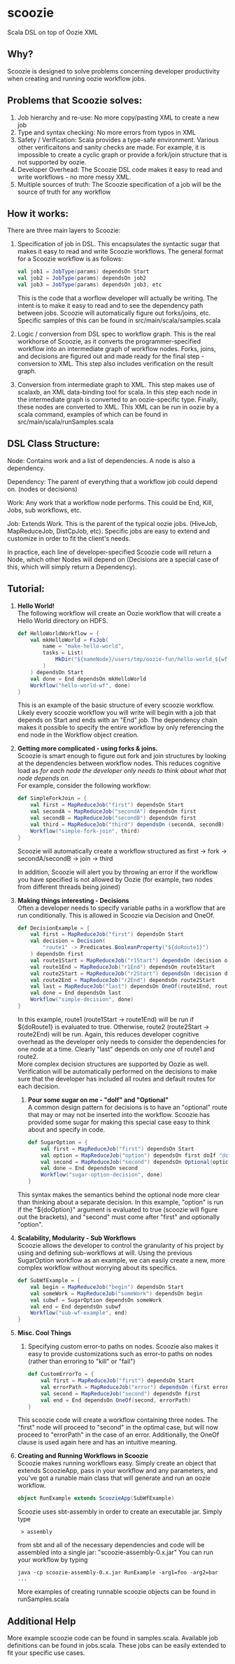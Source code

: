 scoozie
=======

Scala DSL on top of Oozie XML

Why?
----

Scoozie is designed to solve problems concerning developer productivity when creating and running oozie workflow jobs.


Problems that Scoozie solves:
----------------------------

1. Job hierarchy and re-use: No more copy/pasting XML to create a new job
2. Type and syntax checking: No more errors from typos in XML
3. Safety / Verification: Scala provides a type-safe environment. 
   Various other verificaitons and sanity checks are made. For example, 
   it is impossible to create a cyclic graph or provide a fork/join 
   structure that is not supported by oozie.
4. Developer Overhead: The Scoozie DSL code makes it easy to read and 
   write workflows - no more messy XML.
5. Multiple sources of truth: The Scoozie specification of a job will 
   be the source of truth for any workflow


How it works:
-------------

There are three main layers to Scoozie:

1. Specification of job in DSL.  This encapsulates the syntactic sugar 
   that makes it easy to read and write Scoozie workflows. The general 
   format for a Scoozie workflow is as follows:
        
    ```scala
    val job1 = JobType(params) dependsOn Start
    val job2 = JobType(params) dependsOn job2
    val job3 = JobType(params) dependsOn job3, etc
    ```
    	
    This is the code that a worflow developer will actually be writing. 
    The intent is to make it easy to read and to see the dependency path 
    between jobs. Scoozie will automatically figure out forks/joins, etc.
    Specific samples of this can be found in src/main/scala/samples.scala

2. Logic / conversion from DSL spec to workflow graph.  This is the real 
   workhorse of Scoozie, as it converts the programmer-specified workflow 
   into an intermediate graph of workflow nodes. Forks, joins, and 
   decisions are figured out and made ready for the final step - conversion 
   to XML.  This step also includes verification on the result graph.

3. Conversion from intermediate graph to XML.  This step makes use of 
   scalaxb, an XML data-binding tool for scala. In this step each node in 
   the intermediate graph is converted to an oozie-specific type. Finally, 
   these nodes are converted to XML.  This XML can be run in oozie by a 
   scala command, examples of which can be found in src/main/scala/runSamples.scala


DSL Class Structure:
--------------------

Node: Contains work and a list of dependencies. A node is also a dependency. 

Dependency: The parent of everything that a workflow job could depend on. (nodes or decisions)

Work: Any work that a workflow node performs. This could be End, Kill, Jobs, sub workflows, etc.

Job: Extends Work. This is the parent of the typical oozie jobs. (HiveJob, MapReduceJob, 
	 DistCpJob, etc). Specific jobs are easy to extend and customize in order to fit the client's 
	 needs.

In practice, each line of developer-specified Scoozie code will return a Node, which 
other Nodes will depend on (Decisions are a special case of this, which will simply 
return a Dependency).

Tutorial:
--------

1. **Hello World!**  
	The following workflow will create an Oozie workflow that will create a Hello World directory on HDFS.  

	```scala
	def HelloWorldWorkflow = {
	    val mkHelloWorld = FsJob(
	        name = "make-hello-world",
	        tasks = List(
	            MkDir("${nameNode}/users/tmp/oozie-fun/hello-world_${wf:id()}")
	        )
	    ) dependsOn Start
	    val done = End dependsOn mkHelloWorld
	    Workflow("hello-world-wf", done)
	}
	```

    This is an example of the basic structure of every scoozie workflow. Likely every scoozie workflow you will write will begin with a job that depends on Start and ends with an "End" job. The dependency chain makes it possible to specify the entire workflow by only referencing the end node in the Workflow object creation.
    
2. **Getting more complicated - using forks & joins.**  
	Scoozie is smart enough to figure out fork and join structures by looking at the dependencies between workflow nodes. This reduces cognitive load as *for each node the developer only needs to think about what that node depends on.*  
For example, consider the following workflow:

    ```scala
    def SimpleForkJoin = {
        val first = MapReduceJob("first") dependsOn Start
        val secondA = MapReduceJob("secondA") dependsOn first
        val secondB = MapReduceJob("secondB") dependsOn first
        val third = MapReduceJob("third") dependsOn (secondA, secondB)
        Workflow("simple-fork-join", third)
    }
    ```
        
	Scoozie will automatically create a workflow structured as
	first -> fork -> secondA/secondB -> join -> third  
    
	In addition, Scoozie will alert you by throwing an error if the workflow you have specified is not allowed by Oozie (for example, two nodes from different threads being joined)  
      
3. **Making things interesting - Decisions**  
	Often a developer needs to specify variable paths in a workflow that are run conditionally. This is allowed in Scoozie via Decision and OneOf.
	
	```scala
	def DecisionExample = {
		val first = MapReduceJob("first") dependsOn Start
		val decision = Decision(
		    "route1" -> Predicates.BooleanProperty("${doRoute1}")
		) dependsOn first 
		val route1Start = MapReduceJob("r1Start") dependsOn (decision option "route1")
		val route1End = MapReduceJob("r1End") dependsOn route1Start
		val route2Start = MapReduceJob("r2Start") dependsOn (decision default)
		val route2End = MapReduceJob("r2End") dependsOn route2Start
		val last = MapReduceJob("last") dependsOn OneOf(route1End, route2End)
		val done = End dependsOn last
		Workflow("simple-decision", done)
	}
	```
	In this example, route1 (route1Start -> route1End) will be run if ${doRoute1} is evaluated to true.  Otherwise, route2 (route2Start -> route2End) will be run. Again, this reduces developer cognitive overhead as the developer only needs to consider the dependencies for one node at a time. Clearly "last" depends on only *one* of route1 and route2.  
	More complex decision structures are supported by Oozie as well. Verification will be automatically performed on the decisions to make sure that the developer has included all routes and default routes for each decision.  

	1. **Pour some sugar on me - "doIf" and "Optional"**  
		A common design pattern for decisions is to have an "optional" route that may or may not be inserted into the workflow.  Scoozie has provided some sugar for making this special case easy to think about and specify in code.
    
		```scala
		def SugarOption = {
		    val first = MapReduceJob("first") dependsOn Start
		    val option = MapReduceJob("option") dependsOn first doIf "doOption"
		    val second = MapReduceJob("second") dependsOn Optional(option)
		    val done = End dependsOn second
		    Workflow("sugar-option-decision", done)
		}
		``` 
	This syntax makes the semantics behind the optional node more clear than thinking about a separate decision. In this example, "option" is run if the "${doOption}" argument is evaluated to true (scoozie will figure out the brackets), and "second" must come after "first" and optionally "option".  
	    
4. **Scalability, Modularity - Sub Workflows**  
	Scoozie allows the developer to control the granularity of his project by using and defining sub-workflows at will. Using the previous SugarOption workflow as an example, we can easily create a new, more complex workflow without worrying about its specifics.
		
	```scala
	def SubWfExample = {
		val begin = MapReduceJob("begin") dependsOn Start
		val someWork = MapReduceJob("someWork") dependsOn begin
		val subwf = SugarOption dependsOn someWork
		val end = End dependsOn subwf
		Workflow("sub-wf-example", end)
	}
	```
    
5. **Misc. Cool Things**  
	1. Specifying custom error-to paths on nodes.
		Scoozie also makes it easy to provide customizations such as error-to paths on nodes (rather than erroring to "kill" or "fail")

		```scala
		def CustomErrorTo = {
		    val first = MapReduceJob("first") dependsOn Start
		    val errorPath = MapReduceJob("error") dependsOn (first error)
		    val second = MapReduceJob("second") dependsOn first
		    val end = End dependsOn OneOf(second, errorPath)
		}
		```
		        
	This scoozie code will create a workflow containing three nodes. The "first" node will proceed to "second" in the optimal case, but will  now proceed to "errorPath" in the case of an error.  Additionally, the OneOf clause is used again here and has an intuitive meaning.

6. **Creating and Running Workflows in Scoozie**  
	Scoozie makes running workflows easy. Simply create an object that extends ScoozieApp, pass in your workflow and any parameters, and you've got a runable main class that will generate and run an oozie workflow.

	```scala
	object RunExample extends ScoozieApp(SubWfExample)
	```

	Scoozie uses sbt-assembly in order to create an executable jar. Simply type

		> assembly

	from sbt and all of the necessary dependencies and code will be assembled into a single jar: "scoozie-assembly-0.x.jar"
	You can run your workflow by typing

	```
	java -cp scoozie-assembly-0.x.jar RunExample -arg1=foo -arg2=bar ...
	```
    
    More examples of creating runnable scoozie objects can be found in runSamples.scala
    
    
Additional Help
--------------
More example scoozie code can be found in samples.scala. Available job definitions can be found in jobs.scala.  These jobs can be easily extended to fit your specific use cases.

